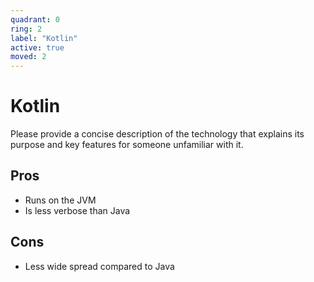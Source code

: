 ```yaml
---
quadrant: 0
ring: 2
label: "Kotlin"
active: true
moved: 2
---
```

# Kotlin

Please provide a concise description of the technology that explains its purpose and key features for someone unfamiliar with it.

## Pros
* Runs on the JVM
* Is less verbose than Java

## Cons
* Less wide spread compared to Java
